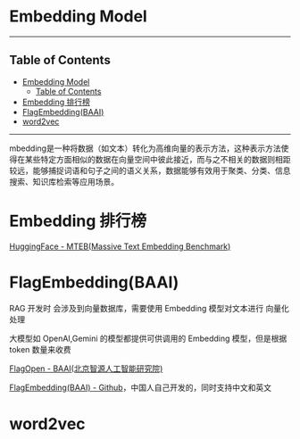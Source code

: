 # Embedding Model

---

## Table of Contents

- [Embedding Model](#embedding-model)
  - [Table of Contents](#table-of-contents)
- [Embedding 排行榜](#embedding-排行榜)
- [FlagEmbedding(BAAI)](#flagembeddingbaai)
- [word2vec](#word2vec)

---


mbedding是一种将数据（如文本）转化为高维向量的表示方法，这种表示方法使得在某些特定方面相似的数据在向量空间中彼此接近，而与之不相关的数据则相距较远，能够捕捉词语和句子之间的语义关系，数据能够有效用于聚类、分类、信息搜索、知识库检索等应用场景。

# Embedding 排行榜

[HuggingFace - MTEB(Massive Text Embedding Benchmark)](https://huggingface.co/spaces/mteb/leaderboard)





# FlagEmbedding(BAAI)

RAG 开发时 会涉及到向量数据库，需要使用 Embedding 模型对文本进行 向量化 处理

大模型如 OpenAI,Gemini 的模型都提供可供调用的 Embedding 模型，但是根据 token 数量来收费

[FlagOpen - BAAI(北京智源人工智能研究院)](https://flagopen.baai.ac.cn/#/home)

[FlagEmbedding(BAAI) - Github](https://github.com/FlagOpen/FlagEmbedding)，中国人自己开发的，同时支持中文和英文


# word2vec


